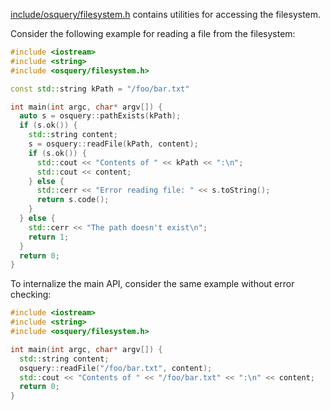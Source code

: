 [include/osquery/filesystem.h](https://github.com/facebook/osquery/blob/master/include/osquery/filesystem.h) contains utilities for accessing the filesystem.

Consider the following example for reading a file from the filesystem:

```cpp
#include <iostream>
#include <string>
#include <osquery/filesystem.h>

const std::string kPath = "/foo/bar.txt"

int main(int argc, char* argv[]) {
  auto s = osquery::pathExists(kPath);
  if (s.ok()) {
    std::string content;
    s = osquery::readFile(kPath, content);
    if (s.ok()) {
      std::cout << "Contents of " << kPath << ":\n";
      std::cout << content;
    } else {
      std::cerr << "Error reading file: " << s.toString();
      return s.code();
    }
  } else {
    std::cerr << "The path doesn't exist\n";
    return 1;
  }
  return 0;
}
```

To internalize the main API, consider the same example without error checking:

```cpp
#include <iostream>
#include <string>
#include <osquery/filesystem.h>

int main(int argc, char* argv[]) {
  std::string content;
  osquery::readFile("/foo/bar.txt", content);
  std::cout << "Contents of " << "/foo/bar.txt" << ":\n" << content;
  return 0;
}
```
